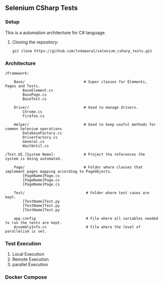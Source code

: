 ## Selenium CSharp Tests

### Setup

This is a automation architecture for C# language.

 1. Cloning the repository:

    ```shell
    git clone https://github.com/lndamaral/selenium_csharp_tests.git
    ```


### Architecture

    /Framework:

        Base/                           # Super classes for Elements, Pages and Tests.
            BaseElement.cs          
            BasePage.cs             
            BaseTest.cs

        Driver/                         # Used to manage drivers.
            Chrome.cs            
            Firefox.cs              

        Helper/                         # Used to keep useful methods for common Selenium operations
            DatabaseFactory.cs            
            DriverFactory.cs
            General.cs
            WaitUntil.cs
            
    /Test.UI.[System Name]:             # Project tha references the system is being automated.
        
        Page/                           # Folder where classes that implement pages mapping according to PageObjects.
            [PageName]Page.cs
            [PageName]Page.cs
            [PageName]Page.cs

        Test/                            # Folder where test cases are kept.
            [TestName]Test.py
            [TestName]Test.py
            [TestName]Test.py

        app.config                       # File where all variables needed to run the tests are kept.
        AssemblyInfo.cs                  # File where the level of parallelism is set.

### Test Execution

 1. Local Execution
 2. Remote Execution
 3. parallel Execution
 
### Docker Compose

